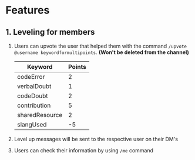 # Features

## 1. Leveling for members

1. Users can upvote the user that helped them with the command `/upvote @username keywordformultipoints`. **(Won't be deleted from the channel)**

    | Keyword        | Points |
    | -------------- | ------ |
    | codeError      | 2      |
    | verbalDoubt    | 1      |
    | codeDoubt      | 2      |
    | contribution   | 5      |
    | sharedResource | 2      |
    | slangUsed      | -5     |

1. Level up messages will be sent to the respective user on their DM's
1. Users can check their information by using `/me` command

<!-- todo Add the necessary features in the command handlers -->

